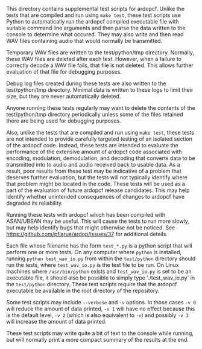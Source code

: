 This directory contains supplemental test scripts for ardopcf.  Unlike the tests that are compiled and run using `make test`, these test scripts use Python to automatically run the ardopcf compiled executable file with suitable command line arguments and then parse the data written to the console to determine what occured.  They may also write and then read WAV files containing audio that would normally be transmitted.

Temporary WAV files are written to the test/python/tmp directory.  Normally, these WAV files are deleted after each test.  However, when a failure to correctly decode a WAV file fails, that file is not deleted.  This allows further evaluation of that file for debugging purposes.

Debug log files created during these tests are also written to the test/python/tmp directory.  Minimal data is written to these logs to limit their size, but they are never automatically deleted.

Anyone running these tests regularly may want to delete the contents of the test/python/tmp directory periodically unless some of the files retained there are being used for debugging purposes.

Also, unlike the tests that are compiled and run using `make test`, these tests are not intended to provide carefully targeted testing of an isolated section of the ardopcf code.  Instead, these tests are intended to evaluate the performance of the extensive amount of ardopcf code associated with encoding, modulation, demodulation, and decoding that converts data to be transmitted into to audio and audio received back to usable data.  As a result, poor results from these test may be indicative of a problem that deserves further evaluation, but the tests will not typically identify where that problem might be located in the code.  These tests will be used as a part of the evaluation of future ardopcf release candidates.  This may help identify whether unintended consequences of changes to ardopcf have degraded its reliability.

Running these tests with ardopcf which has been compiled with ASAN/UBSAN may be useful.  This will cause the tests to run more slowly, but may help identify bugs that might otherwise not be noticed.  See https://github.com/pflarue/ardop/issues/37 for additional details.

Each file whose filename has the form `test_*.py` is a python script that will perform one or more tests.  On any computer where `python` is installed, running `python test_wav_io.py` from within the `test/python` directory should run the tests, where `test_wav_io.py` is the test file to be run.  On Linux machines where `/usr/bin/python` exists and `test_wav_io.py` is set to be an executable file, it should also be possible to simply type './test_wav_io.py' in the `test/python` directory.  These test scripts require that the ardopcf executable be available in the root directory of the repository.

Some test scripts may include `--verbose` and `-v` options.  In those cases `-v 0` will reduce the amount of data printed, `-v 1` will have no effect because this is the default level, `-v 2` (which is also equivalent to `-v`) and possibly `-v 3` will increase the amount of data printed.

These test scripts may write quite a bit of text to the console while running, but will normally print a more compact summary of the results at the end.
